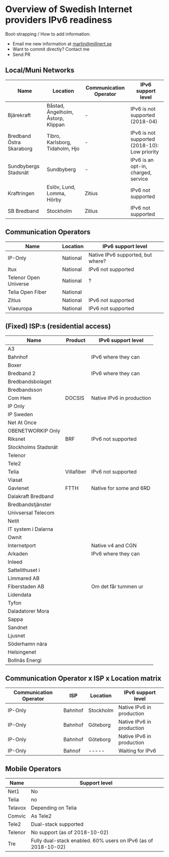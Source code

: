 # Overview of Swedish Internet providers IPv6 readiness

Boot-strapping / How to add information:

 * Email me new information at martin@millnert.se
 * Want to commit directly? Contact me
 * Send PR

## Local/Muni Networks

| Name                     | Location                           | Communication Operator | IPv6 support level                                |
|--------------------------|------------------------------------|------------------------|---------------------------------------------------|
| Bjärekraft               | Båstad, Ängelholm, Åstorp, Klippan | -                      | IPv6 is not supported (2018-04)                   |
| Bredband Östra Skaraborg | Tibro, Karlsborg, Tidaholm, Hjo    | -                      | IPv6 is not supported (2018-10): Low priority     |
| Sundbybergs Stadsnät     | Sundbyberg                         | -                      | IPv6 is an opt-in, charged, service               |
| Kraftringen              | Eslöv, Lund, Lomma, Hörby          | Zitius                 | IPv6 not supported                                |
| SB Bredband              | Stockholm                          | Zitius                 | IPv6 not supported                                |

## Communication Operators

| Name                  | Location | IPv6 support level                |
|-----------------------|----------|-----------------------------------|
| IP-Only               | National | Native IPv6 supported, but where? |
| Itux                  | National | IPv6 not supported                |
| Telenor Open Universe | National | ?                                 |
| Telia Open Fiber      | National |                                   |
| Zitius                | National | IPv6 not supported                |
| Viaeuropa             | National | IPv6 not supported                |

## (Fixed) ISP:s (residential access)

| Name                | Product    | IPv6 support level         |
|---------------------|------------|----------------------------|
| A3                  |            |                            |
| Bahnhof             |            |IPv6 where they can         |
| Boxer               |            |                            |
| Bredband 2          |            | IPv6 where they can        |
| Bredbandsbolaget    |            |                            |
| Bredbandsson        |            |                            |
| Com Hem             | DOCSIS     | Native IPv6 in production  |
| IP Only             |            |                            |
| IP Sweden           |            |                            |
| Net At Once         |            |                            |
| OBENETWORKIP Only   |            |                            |
| Riksnet             | BRF        | IPv6 not supported         |
| Stockholms Stadsnät |            |                            |
| Telenor             |            |                            |
| Tele2               |            |                            |
| Telia               | Villafiber | IPv6 not supported         |
| Viasat              |            |                            |
| Gavlenet            | FTTH       | Native for some and 6RD    |
| Dalakraft Bredband  |            |                            |
| Bredbandstjänster   |            |                            |
| Univsersal Telecom  |            |                            |
| Netit               |            |                            |
| IT system i Dalarna |            |                            |
| Ownit               |            |                            |
| Internetport        |            | Native v4 and CGN          |
| Arkaden             |            | IPv6 where they can        |
| Inleed              |            |                            |
| Sattelithuset i     |            |                            |
| Limmared AB         |            |                            |
| Fiberstaden AB      |            | Om det får tummen ur       |
| Lidendata           |            |                            |
| Tyfon               |            |                            |
| Daladatorer Mora    |            |                            |
| Sappa               |            |                            |
| Sandnet             |            |                            |
| Ljusnet             |            |                            |
| Söderhamn nära      |            |                            |
| Helsingenet         |            |                            |
| Bollnäs Energi      |            |                            |

## Communication Operator x ISP x Location matrix

| Communication Operator | ISP        | Location     | IPv6 support level           |
|------------------------|------------|--------------|------------------------------|
| IP-Only                | Bahnhof    | Stockholm    | Native IPv6 in production    |
| IP-Only                | Bahnhof    | Göteborg     | Native IPv6 in production    |
| IP-Only                | Bahnhof    | Göteborg     | Native IPv6 in production    |
| IP-Only                | Bahnof     |  -----       | Waiting for IPv6             |

## Mobile Operators

| Name                | Support level                                                  |
|---------------------|----------------------------------------------------------------|
| Net1                | No                                                             |
| Telia               | no                                                             |
| Telavox             | Depending on Telia                                             |
| Comvic              | As Tele2                                                       |
| Tele2               | Dual-stack supported                                           |
| Telenor             | No support (as of 2018-10-02)                                  |
| Tre                 | Fully dual-stack enabled. 60% users on IPv6 (as of 2018-10-02) |

